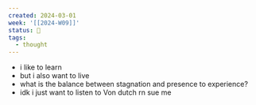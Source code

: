 ```yaml
---
created: 2024-03-01
week: '[[2024-W09]]'
status: 🔴
tags:
  - thought
---
```

- i like to learn
- but i also want to live
- what is the balance between stagnation and presence to experience?
- idk i just want to listen to Von dutch rn sue me